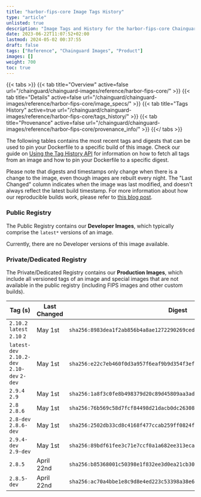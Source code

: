 ```yaml
---
title: "harbor-fips-core Image Tags History"
type: "article"
unlisted: true
description: "Image Tags and History for the harbor-fips-core Chainguard Image"
date: 2023-06-22T11:07:52+02:00
lastmod: 2024-05-02 00:37:55
draft: false
tags: ["Reference", "Chainguard Images", "Product"]
images: []
weight: 700
toc: true
---
```


{{< tabs >}}
{{< tab title="Overview" active=false url="/chainguard/chainguard-images/reference/harbor-fips-core/" >}}
{{< tab title="Details" active=false url="/chainguard/chainguard-images/reference/harbor-fips-core/image_specs/" >}}
{{< tab title="Tags History" active=true url="/chainguard/chainguard-images/reference/harbor-fips-core/tags_history/" >}}
{{< tab title="Provenance" active=false url="/chainguard/chainguard-images/reference/harbor-fips-core/provenance_info/" >}}
{{</ tabs >}}

The following tables contains the most recent tags and digests that can be used to pin your Dockerfile to a specific build of this image. Check our guide on [Using the Tag History API](/chainguard/chainguard-images/using-the-tag-history-api/) for information on how to fetch all tags from an image and how to pin your Dockerfile to a specific digest.

Please note that digests and timestamps only change when there is a change to the image, even though images are rebuilt every night. The "Last Changed" column indicates when the image was last modified, and doesn't always reflect the latest build timestamp. For more information about how our reproducible builds work, please refer to [this blog post](https://www.chainguard.dev/unchained/reproducing-chainguards-reproducible-image-builds).

### Public Registry
The Public Registry contains our **Developer Images**, which typically comprise the `latest*` versions of an image.

Currently, there are no Developer versions of this image available.

### Private/Dedicated Registry
The Private/Dedicated Registry contains our **Production Images**, which include all versioned tags of an image and special images that are not available in the public registry (including FIPS images and other custom builds).

| Tag (s)                                       | Last Changed | Digest                                                                    |
|-----------------------------------------------|--------------|---------------------------------------------------------------------------|
|  `2.10.2` `latest` `2.10` `2`                 | May 1st      | `sha256:8983dea1f2ab856b4a8ae1272290269ceda634ae3e2b333a344091fcac4d477f` |
|  `latest-dev` `2.10.2-dev` `2.10-dev` `2-dev` | May 1st      | `sha256:e22c7eb460f0d3a957f6eaf9b9d354f3ef954e649545bf0d3876cae2f9213b85` |
|  `2.9.4` `2.9`                                | May 1st      | `sha256:1a8f3c0fe8b498379d20c89d45809aa3add2162b849b95d9f87214f54c9101a0` |
|  `2.8` `2.8.6`                                | May 1st      | `sha256:76b569c58d7fcf84498d21dacb0dc2630802394884ff7abf534fe307ae41585a` |
|  `2.8-dev` `2.8.6-dev`                        | May 1st      | `sha256:2502db33cd8c4168f477ccab259ff0824f62186b340ce60c3ad38bcfb954b3a5` |
|  `2.9.4-dev` `2.9-dev`                        | May 1st      | `sha256:89bdf61fee3c71e7ccf0a1a682ee313ecaffd12c789f04068758b4f1b11fcde9` |
|  `2.8.5`                                      | April 22nd   | `sha256:b85368001c50398e1f832ee3d0ea21cb300a7740e6869f9870e888abe3e7b309` |
|  `2.8.5-dev`                                  | April 22nd   | `sha256:ac70a4bbe1e8c9d8e4ed223c53398a38e626d5b12b01f28657485bd4b7aeea40` |

